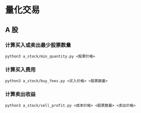 # 量化交易

## A 股

### 计算买入或卖出最少股票数量

```shell
python3 a_stock/min_quantity.py <股票价格>
```

### 计算买入费用

```shell
python3 a_stock/buy_fees.py <买入价格> <股票数量>
```

### 计算卖出收益

```shell
python3 a_stock/sell_profit.py <成本价格> <股票数量> <卖出价格>
```
